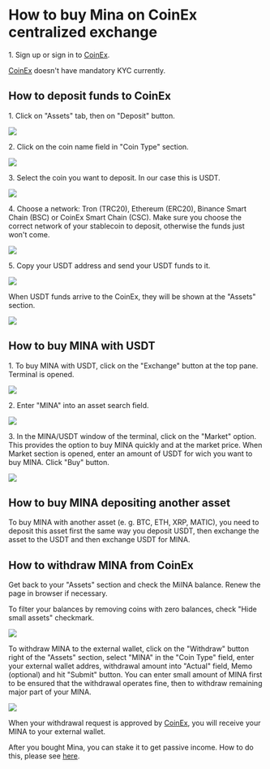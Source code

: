 # How to buy Mina on CoinEx centralized exchange

1\. Sign up or sign in to [CoinEx](https://www.coinex.com/register?refer\_code=dxskr).&#x20;

[CoinEx](https://www.coinex.com/register?refer\_code=dxskr) doesn't have mandatory KYC currently.

## How to deposit funds to CoinEx

1\. Click on "Assets" tab, then on "Deposit" button.

![](../../../.gitbook/assets/01\_deposit.png)

2\. Click on the coin name field in "Coin Type" section.

![](../../../.gitbook/assets/02\_asset\_type.png)

3\. Select the coin you want to deposit. In our case this is USDT.

![](../../../.gitbook/assets/03\_usdt\_selection.png)

4\. Choose a network: Tron (TRC20), Ethereum (ERC20), Binance Smart Chain (BSC) or CoinEx Smart Chain (CSC). Make sure you choose the correct network of your stablecoin to deposit, otherwise the funds just won't come.

![](../../../.gitbook/assets/04\_usdt\_trc\_20\_confirm.png)

5\. Copy your USDT address and send your USDT funds to it.

![](<../../../.gitbook/assets/05\_usdt\_trc20\_address\_copied (1).png>)

When USDT funds arrive to the CoinEx, they will be shown at the "Assets" section.

![](../../../.gitbook/assets/12\_usdt\_deposited.png)

## How to buy MINA with USDT

1\. To buy MINA with USDT, click on the "Exchange" button at the top pane. Terminal is opened.

![](../../../.gitbook/assets/00\_terminal\_outlook.png)

2\. Enter "MINA" into an asset search field.

![](../../../.gitbook/assets/09\_mina\_selection.png)

3\. In the MINA/USDT window of the terminal, click on the "Market" option. This provides the option to buy MINA quickly and at the market price. When Market section is opened, enter an amount of USDT for wich you want to buy MINA. Click "Buy" button.

![](../../../.gitbook/assets/14\_buy\_mina\_for\_100\_usdt.png)

## How to buy MINA depositing another asset

To buy MINA with another asset (e. g. BTC, ETH, XRP, MATIC), you need to deposit this asset first the same way you deposit USDT, then exchange the asset to the USDT and then exchange USDT for MINA.

## How to withdraw MINA from CoinEx

Get back to your "Assets" section and check the MiINA balance. Renew the page in browser if necessary.&#x20;

To filter your balances by removing coins with zero balances, check "Hide small assets" checkmark.

![](../../../.gitbook/assets/17\_hide\_small\_assets\_checkmark\_alternative\_.png)

To withdraw MINA to the external wallet, click on the "Withdraw" button right of the "Assets" section, select "MINA" in the "Coin Type" field, enter your external wallet addres, withdrawal amount into "Actual" field, Memo (optional) and hit "Submit" button. You can enter small amount of MINA first to be ensured that the withdrawal operates fine, then to withdraw remaining major part of your MINA.

![](../../../.gitbook/assets/00\_witdraw\_in\_assets\_section.png)

When your withdrawal request is approved by [CoinEx](https://www.coinex.com/register?refer\_code=dxskr), you will receive your MINA to your external wallet.

After you bought Mina, you can stake it to get passive income. How to do this, please see [here](../how-to-stake-mina/).

